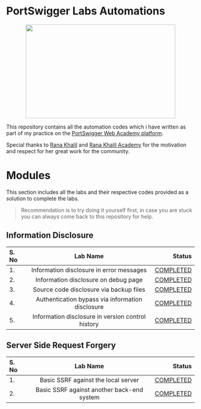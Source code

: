 # PortSwigger Labs Automations

<p align="center"><img src="https://pbs.twimg.com/media/EZB5wifXkAAK0Hg?format=png&name=large" width="400" height="250"></p>

This repository contains all the automation codes which i have written as part of my practice on the [PortSwigger Web Academy platform](https://portswigger.net/web-security). 

Special thanks to [Rana Khalil](https://twitter.com/rana__khalil) and [Rana Khalil Academy](https://academy.ranakhalil.com/) for the motivation and respect for her great work for the community.

# Modules

This section includes all the labs and their respective codes provided as a solution to complete the labs. 

> Recommendation is to try doing it yourself first, in case you are stuck you can always come back to this repository for help.

## Information Disclosure

| S. No  |          Lab Name                                       |                    Status                           | 
| :---------------- | :------: | ----: |
| 1.     | Information disclosure in error messages                |     [COMPLETED](<Information Disclosure/lab1.py>)   |  
| 2.     | Information disclosure on debug page                    |     [COMPLETED](<Information Disclosure/lab2.py>)   |  
| 3.     | Source code disclosure via backup files                 |     [COMPLETED](<Information Disclosure/lab3.py>)   |  
| 4.     | Authentication bypass via information disclosure        |     [COMPLETED](<Information Disclosure/lab4.py>)   | 
| 5.     | Information disclosure in version control history       |     [COMPLETED](<Information Disclosure/lab5.py>)   | 

## Server Side Request Forgery

| S. No  |          Lab Name                                       |                    Status                           | 
| :---------------- | :------: | ----: |
| 1.     | Basic SSRF against the local server                |     [COMPLETED](<Server Side Request Forgery/lab1.py>)   |  
| 2.     | Basic SSRF against another back-end system          |  [COMPLETED](<Server Side Request Forgery/lab2.py>)   |  